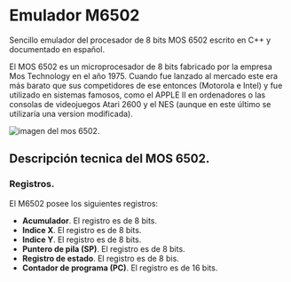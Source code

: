 # Emulador M6502 
Sencillo emulador del procesador de 8 bits MOS 6502 escrito en C++ y documentado en español. 

El MOS 6502 es un microprocesador de 8 bits fabricado por la empresa Mos Technology en el año 1975. Cuando fue lanzado al mercado este era más barato que sus competidores de ese entonces (Motorola e Intel) y fue utilizado en sistemas famosos, como el APPLE II en ordenadores o las consolas de videojuegos Atari 2600 y el NES (aunque en este último se utilizaría una version modificada). 

![imagen del mos 6502.](https://upload.wikimedia.org/wikipedia/commons/4/49/MOS_6502AD_4585_top.jpg)

## Descripción tecnica del MOS 6502.

### Registros.
El M6502 posee los siguientes registros:

- **Acumulador**. El registro es de 8 bits.
- **Indice X**. El registro es de 8 bits.
- **Indice Y**. El registro es de 8 bits.
- **Puntero de pila (SP)**. El registro es de 8 bits.
- **Registro de estado**. El registro es de 8 bis.
- **Contador de programa (PC)**. El registro es de 16 bits. 
